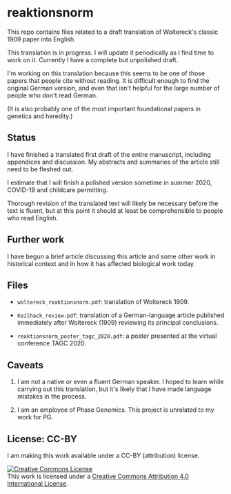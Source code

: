 # reaktionsnorm

This repo contains files related to a draft translation of Woltereck's classic 1909 paper into English. 

This translation is in progress. I will update it periodically as I find time to work on it. Currently I have a complete but unpolished draft. 

I'm working on this translation because this seems to be one of those papers that people cite without reading. It is difficult enough to find the original German version, and even that isn't helpful for the large number of people who don't read German.

(It is also probably one of the most important foundational papers in genetics and heredity.)

## Status
I have finished a translated first draft of the entire manuscript, including appendices and discussion. My abstracts and summaries of the article still need to be fleshed out. 

I estimate that I will finish a polished version sometime in summer 2020, COVID-19 and childcare permitting.

Thorough revision of the translated text will likely be necessary before the text is fluent, but at this point it should at least be comprehensible to people who read English.

## Further work
I have begun a brief article discussing this article and some other work in historical context and in how it has affected biological work today.

## Files

* `woltereck_reaktionsnorm.pdf`: translation of Woltereck 1909.

* `Keilhack_review.pdf`: translation of a German-language article published immediately after Woltereck (1909) reviewing its principal conclusions.

* `reaktionsnorm_poster_tagc_2020.pdf`: a poster presented at the virtual conference TAGC 2020.

## Caveats

1. I am not a native or even a fluent German speaker. I hoped to learn while carrying out this translation, but it's likely that I have made language mistakes in the process.

2. I am an employee of Phase Genomics. This project is unrelated to my work for PG.

## License: CC-BY
I am making this work available under a CC-BY (attribution) license.

<a rel="license" href="http://creativecommons.org/licenses/by/4.0/"><img alt="Creative Commons License" style="border-width:0" src="https://i.creativecommons.org/l/by/4.0/88x31.png" /></a><br />This work is licensed under a <a rel="license" href="http://creativecommons.org/licenses/by/4.0/">Creative Commons Attribution 4.0 International License</a>.

